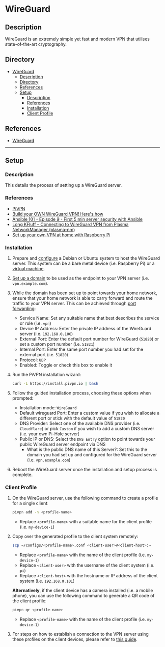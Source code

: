 # WireGuard

## Description

WireGuard is an extremely simple yet fast and modern VPN that utilises state-of-the-art cryptography.

## Directory

- [WireGuard](#wireguard)
  - [Description](#description)
  - [Directory](#directory)
  - [References](#references)
  - [Setup](#setup)
    - [Description](#description-1)
    - [References](#references-1)
    - [Installation](#installation)
    - [Client Profile](#client-profile)

## References

- [WireGuard](https://www.wireguard.com)

---

## Setup

### Description

This details the process of setting up a WireGuard server.

### References

- [PiVPN](https://pivpn.io)
- [Build your OWN WireGuard VPN! Here's how](https://youtu.be/5NJ6V8i1Xd8)
- [Ansible 101 - Episode 9 - First 5 min server security with Ansible](https://www.youtube.com/live/gV_16dU7XjM?feature=share)
- [Long KFluff – Connecting to WireGuard VPN from Plasma NetworkManager (plasma-nm)](https://rabbitictranslator.com/wireguard-plasmanm/#plasma-gui)
- [Set up your own VPN at home with Raspberry Pi](https://notthebe.ee/blog/set-up-your-own-vpn-on-raspberry-pi)

### Installation

1. Prepare and [configure](linux.md#configuration) a Debian or Ubuntu system to host the WireGuard server. This system can be a bare metal device (i.e. Raspberry Pi) or a [virtual machine](../courses/vm.md#creating-a-virtual-machine-from-a-template).

2. [Set up a domain](dns.md#register-a-subdomain) to be used as the endpoint to your VPN server (i.e. `vpn.example.com`).

3. While the domain has been set up to point towards your home network, ensure that your home network is able to carry forward and route the traffic to your VPN server. This can be achieved through [port forwarding](router.md#port-forwarding):

   - Service Name: Set any suitable name that best describes the service or rule (i.e. `vpn`)
   - Device IP Address: Enter the private IP address of the WireGuard server (i.e. `192.168.0.106`)
   - External Port: Enter the default port number for WireGuard (`51820`) or set a custom port number (i.e. `51821`)
   - Internal Port: Enter the same port number you had set for the external port (i.e. `51820`)
   - Protocol: `UDP`
   - Enabled: Toggle or check this box to enable it

4. Run the PiVPN installation wizard:

    ```sh
    curl -L https://install.pivpn.io | bash
    ```

5. Follow the guided installation process, choosing these options when prompted:

   - Installation mode: `WireGuard`
   - Default wireguard Port: Enter a custom value if you wish to allocate a different port or stick with the default value of `51820`
   - DNS Provider: Select one of the available DNS provider (i.e. `Cloudflare`) or pick `Custom` if you wish to add a custom DNS server (i.e. your own Pi-Hole server)
   - Public IP or DNS: Select the `DNS Entry` option to point towards your public WireGuard server endpoint via DNS
     - What is the public DNS name of this Server?: Set this to the domain you had set up and configured for the WireGuard server (i.e. `vpn.example.com`)

6. Reboot the WireGuard server once the installation and setup process is complete.

### Client Profile

1. On the WireGuard server, use the following command to create a profile for a single client:

    ```sh
    pivpn add -n <profile-name>
    ```

   - Replace `<profile-name>` with a suitable name for the client profile (i.e. `my-device-1`)

2. Copy over the generated profile to the client system remotely:

    ```sh
    scp ~/configs/<profile-name>.conf <client-user>@<client-host>:~
    ```

   - Replace `<profile-name>` with the name of the client profile (i.e. `my-device-1`)
   - Replace `<client-user>` with the username of the client system (i.e. `pi`)
   - Replace `<client-host>` with the hostname or IP address of the client system (i.e. `192.168.0.101`)

    **Alternatively**, if the client device has a camera installed (i.e. a mobile phone), you can use the following command to generate a QR code of the client profile:

    ```sh
    pivpn qr <profile-name>
    ```

    - Replace `<profile-name>` with the name of the client profile (i.e. `my-device-1`)

3. For steps on how to establish a connection to the VPN server using these profiles on the client devices, please refer to [this guide](https://github.com/irfanhakim-as/linux-wiki/blob/master/topics/wireguard.md#connecting-to-wireguard).
